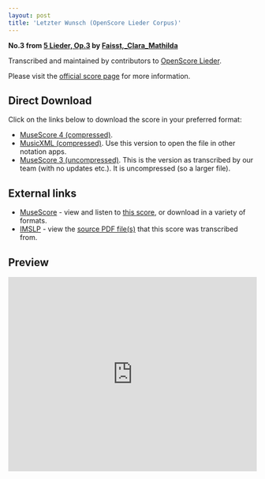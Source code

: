 ```yaml
---
layout: post
title: 'Letzter Wunsch (OpenScore Lieder Corpus)'
---
```


__No.3 from [5 Lieder, Op.3](https://fourscoreandmore.org/openscore/lieder/Faisst%2C_Clara_Mathilda/5_Lieder%2C_Op.3/) by [Faisst,_Clara_Mathilda](https://fourscoreandmore.org/openscore/lieder/Faisst%2C_Clara_Mathilda)__

Transcribed and maintained by contributors to [OpenScore Lieder].

Please visit the [official score page] for more information.

[official score page]: https://musescore.com/openscore-lieder-corpus/scores/6260167
[OpenScore Lieder]: https://musescore.com/openscore-lieder-corpus

## Direct Download

Click on the links below to download the score in your preferred format:
- [MuseScore 4 (compressed)](https://fourscoreandmore.org/openscore/lieder/Faisst%2C_Clara_Mathilda/5_Lieder%2C_Op.3/3_Letzter_Wunsch.mscz).
- [MusicXML (compressed)](https://fourscoreandmore.org/openscore/lieder/Faisst%2C_Clara_Mathilda/5_Lieder%2C_Op.3/3_Letzter_Wunsch.mxl). Use this version to open the file in other notation apps.
- [MuseScore 3 (uncompressed)](https://raw.githubusercontent.com/OpenScore/Lieder/refs/heads/main/scores/Faisst%2C_Clara_Mathilda/5_Lieder%2C_Op.3/3_Letzter_Wunsch/lc6260167.mscx). This is the version as transcribed by our team (with no updates etc.). It is uncompressed (so a larger file).

## External links

- [MuseScore] - view and listen to [this score][MuseScore], or download in a variety of formats.
- [IMSLP] - view the [source PDF file(s)][IMSLP] that this score was transcribed from.

[MuseScore]: https://musescore.com/score/6260167
[IMSLP]: https://imslp.org/wiki/Special:ReverseLookup/621598

## Preview

<iframe width="100%" height="394" src="https://musescore.com/openscore-lieder-corpus/scores/6260167/embed" frameborder="0" allowfullscreen allow="autoplay; fullscreen"></iframe>
